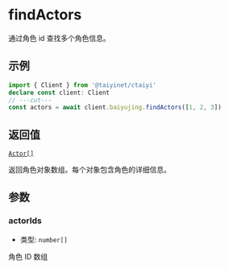 # findActors

通过角色 id 查找多个角色信息。

## 示例

```ts twoslash
import { Client } from '@taiyinet/ctaiyi'
declare const client: Client
// ---cut---
const actors = await client.baiyujing.findActors([1, 2, 3])
```

## 返回值

[`Actor[]`](/guide/types#actor)

返回角色对象数组。每个对象包含角色的详细信息。

## 参数

### actorIds

- 类型: `number[]`

角色 ID 数组
